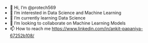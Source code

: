 - 👋 Hi, I’m @protech569
- 👀 I’m interested in Data Science and Machine Learning
- 🌱 I’m currently learning Data Science
- 💞️ I’m looking to collaborate on Machine Learning Models
- 📫 How to reach me https://www.linkedin.com/in/ankit-papaniya-67252b108/

<!---
protech569/protech569 is a ✨ special ✨ repository because its `README.md` (this file) appears on your GitHub profile.
You can click the Preview link to take a look at your changes.
--->
